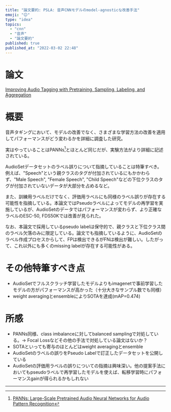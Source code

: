 ```yaml
---
title: "論文要約: PSLA: 音声CNNモデルのmodel-agnosticな改善手法"
emoji: "😊"
type: "idea"
topics:
  - "cnn"
  - "音声"
  - "論文要約"
published: true
published_at: "2022-03-02 22:48"
---
```


# 論文

[Improving Audio Tagging with Pretraining, Sampling, Labeling, and Aggregation](https://arxiv.org/abs/2102.01243)

# 概要

音声タギングにおいて、モデルの改善でなく、さまざまな学習方法の改善を適用してパフォーマンスがどう変わるかを詳細に調査した研究。

実はやっていることはPANNs[^1]とほとんど同じだが、実験方法がより詳細に記述されている。

AudioSetデータセットのラベル誤りについて指摘していることは特筆すべき。例えば、"Speech"という親クラスのタグが付加されているにもかかわらず、"Male Speech", "Female Speech", "Child Speech"などの下位クラスのタグが付加されていないデータが大部分を占めるなど。

また、訓練用ラベルだけでなく、評価用ラベルにも同様のラベル誤りが存在する可能性を指摘している。本論文ではPseudoラベルによってモデルの再学習を実施しているが、AudioSetのデータではパフォーマンスが変わらず、より正確なラベルのESC-50, FDS50Kでは改善が見られた。

なお、本論文で採用しているpseudo labelは保守的で、親クラスと下位クラス間のラベル欠落のみに限定している。論文でも指摘しているように、AudioSetのラベル作成プロセスからして、FPは検出できるがFNは検出が難しい。したがって、これ以外にも多くのmissing labelが存在する可能性がある。

# その他特筆すべき点

* AudioSetでフルスクラッチ学習したモデルよりもimagenetで事前学習したモデルの方がパフォーマンスが高かった（十分大きなサンプル数でも同様）
* weight averagingとensembleによりSOTAを達成(mAP=0.474)

# 所感

* PANNs同様、class imbalanceに対してbalanced samplingで対処している。-> Focal Lossなどその他の手法で対処している論文はないか？
* SOTAといっても寄与のほとんどはweight averagingとensemble
* AudioSetのラベルの誤りをPseudo Labelで訂正したデータセットを公開している
* AudioSetの評価用ラベルの誤りについての指摘は興味深い。他の提案手法においてもpseudoラベルで再学習したモデルを使えば、転移学習時にパフォーマンスgainが得られるかもしれない

----

[^1]: [PANNs: Large-Scale Pretrained Audio Neural Networks for Audio Pattern Recognition](https://arxiv.org/abs/1912.10211)